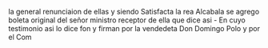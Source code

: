 la general renunciaion de ellas y siendo Satisfacta la rea Alcabala se agrego boleta original del señor ministro receptor de ella que dice asi - En cuyo testimonio asi lo dice fon y firman por la vendedeta Don Domingo Polo y por el Com